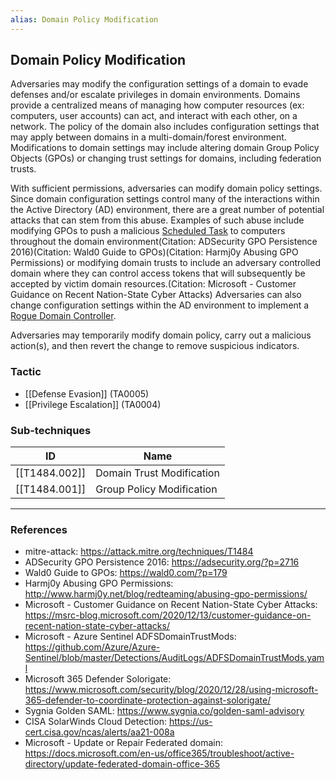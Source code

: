 ```yaml
---
alias: Domain Policy Modification
---
```


## Domain Policy Modification

Adversaries may modify the configuration settings of a domain to evade defenses and/or escalate privileges in domain environments. Domains provide a centralized means of managing how computer resources (ex: computers, user accounts) can act, and interact with each other, on a network. The policy of the domain also includes configuration settings that may apply between domains in a multi-domain/forest environment. Modifications to domain settings may include altering domain Group Policy Objects (GPOs) or changing trust settings for domains, including federation trusts.

With sufficient permissions, adversaries can modify domain policy settings. Since domain configuration settings control many of the interactions within the Active Directory (AD) environment, there are a great number of potential attacks that can stem from this abuse. Examples of such abuse include modifying GPOs to push a malicious [Scheduled Task](https://attack.mitre.org/techniques/T1053/005) to computers throughout the domain environment(Citation: ADSecurity GPO Persistence 2016)(Citation: Wald0 Guide to GPOs)(Citation: Harmj0y Abusing GPO Permissions) or modifying domain trusts to include an adversary controlled domain where they can control access tokens that will subsequently be accepted by victim domain resources.(Citation: Microsoft - Customer Guidance on Recent Nation-State Cyber Attacks) Adversaries can also change configuration settings within the AD environment to implement a [Rogue Domain Controller](https://attack.mitre.org/techniques/T1207).

Adversaries may temporarily modify domain policy, carry out a malicious action(s), and then revert the change to remove suspicious indicators.


### Tactic

- [[Defense Evasion]] (TA0005)
- [[Privilege Escalation]] (TA0004)

### Sub-techniques

| ID | Name |
| --- | --- |
| [[T1484.002]] | Domain Trust Modification |
| [[T1484.001]] | Group Policy Modification |


---
### References

- mitre-attack: https://attack.mitre.org/techniques/T1484
- ADSecurity GPO Persistence 2016: https://adsecurity.org/?p=2716
- Wald0 Guide to GPOs: https://wald0.com/?p=179
- Harmj0y Abusing GPO Permissions: http://www.harmj0y.net/blog/redteaming/abusing-gpo-permissions/
- Microsoft - Customer Guidance on Recent Nation-State Cyber Attacks: https://msrc-blog.microsoft.com/2020/12/13/customer-guidance-on-recent-nation-state-cyber-attacks/
- Microsoft - Azure Sentinel ADFSDomainTrustMods: https://github.com/Azure/Azure-Sentinel/blob/master/Detections/AuditLogs/ADFSDomainTrustMods.yaml
- Microsoft 365 Defender Solorigate: https://www.microsoft.com/security/blog/2020/12/28/using-microsoft-365-defender-to-coordinate-protection-against-solorigate/
- Sygnia Golden SAML: https://www.sygnia.co/golden-saml-advisory
- CISA SolarWinds Cloud Detection: https://us-cert.cisa.gov/ncas/alerts/aa21-008a
- Microsoft - Update or Repair Federated domain: https://docs.microsoft.com/en-us/office365/troubleshoot/active-directory/update-federated-domain-office-365
